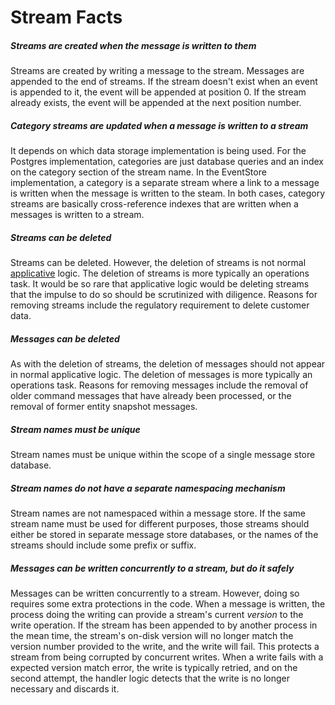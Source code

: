 # Stream Facts

##### Streams are created when the message is written to them

Streams are created by writing a message to the stream. Messages are appended to the end of streams. If the stream doesn't exist when an event is appended to it, the event will be appended at position 0. If the stream already exists, the event will be appended at the next position number.

##### Category streams are updated when a message is written to a stream

It depends on which data storage implementation is being used. For the Postgres implementation, categories are just database queries and an index on the category section of the stream name. In the EventStore implementation, a category is a separate stream where a link to a message is written when the message is written to the steam. In both cases, category streams are basically cross-reference indexes that are written when a messages is written to a stream.

##### Streams can be deleted

Streams can be deleted. However, the deletion of streams is not normal [applicative](/glossary.md#applicative) logic. The deletion of streams is more typically an operations task. It would be so rare that applicative logic would be deleting streams that the impulse to do so should be scrutinized with diligence. Reasons for removing streams include the regulatory requirement to delete customer data.

##### Messages can be deleted

As with the deletion of streams, the deletion of messages should not appear in normal applicative logic. The deletion of messages is more typically an operations task. Reasons for removing messages include the removal of older command messages that have already been processed, or the removal of former entity snapshot messages.

##### Stream names must be unique

Stream names must be unique within the scope of a single message store database.

##### Stream names do not have a separate namespacing mechanism

Stream names are not namespaced within a message store. If the same stream name must be used for different purposes, those streams should either be stored in separate message store databases, or the names of the streams should include some prefix or suffix.

##### Messages can be written concurrently to a stream, but do it safely

Messages can be written concurrently to a stream. However, doing so requires some extra protections in the code. When a message is written, the process doing the writing can provide a stream's current _version_ to the write operation. If the stream has been appended to by another process in the mean time, the stream's on-disk version will no longer match the version number provided to the write, and the write will fail. This protects a stream from being corrupted by concurrent writes. When a write fails with a expected version match error, the write is typically retried, and on the second attempt, the handler logic detects that the write is no longer necessary and discards it.

